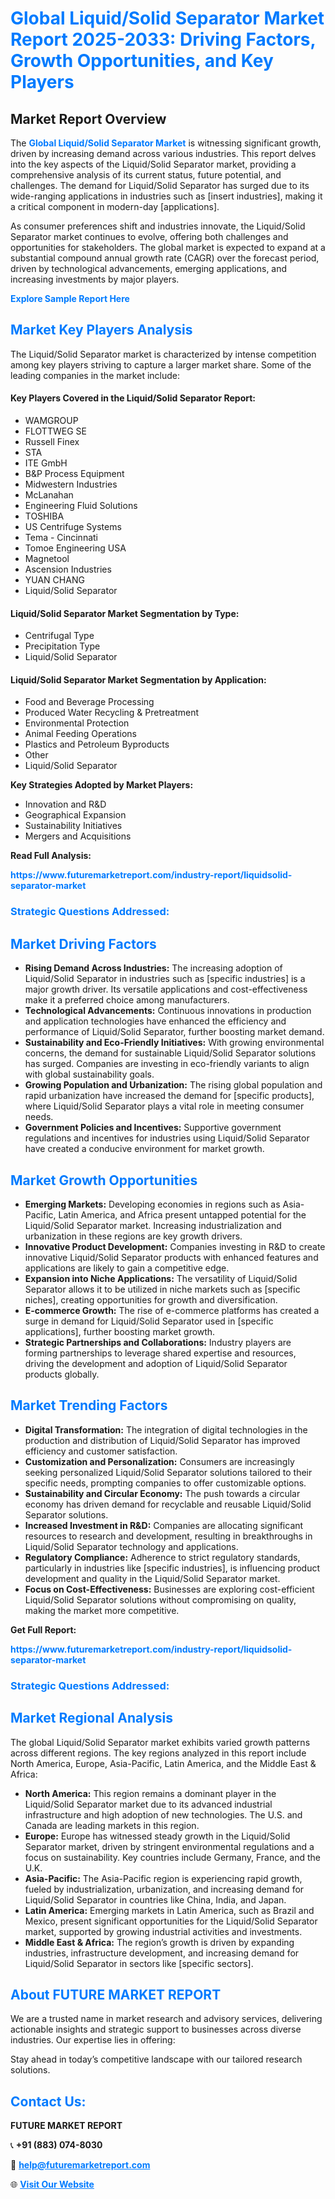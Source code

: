 <h1 style="color: #007BFF;">Global Liquid/Solid Separator Market Report 2025-2033: Driving Factors, Growth Opportunities, and Key Players</h1>

<section id="overview">
<h2>Market Report Overview</h2>
<p>The <a href="https://www.futuremarketreport.com/industry-report/liquidsolid-separator-market" style="color: #007BFF; text-decoration: none;"><strong>Global Liquid/Solid Separator Market</strong></a> is witnessing significant growth, driven by increasing demand across various industries. This report delves into the key aspects of the Liquid/Solid Separator market, providing a comprehensive analysis of its current status, future potential, and challenges. The demand for Liquid/Solid Separator has surged due to its wide-ranging applications in industries such as [insert industries], making it a critical component in modern-day [applications].</p>
<p>As consumer preferences shift and industries innovate, the Liquid/Solid Separator market continues to evolve, offering both challenges and opportunities for stakeholders. The global market is expected to expand at a substantial compound annual growth rate (CAGR) over the forecast period, driven by technological advancements, emerging applications, and increasing investments by major players.</p>
</section>

<section id="overview">
<p><a href="https://www.futuremarketreport.com/request-sample/reportId=97267" style="color: #007BFF; text-decoration: none;"><strong>Explore Sample Report Here</strong></a></p>
</section>

<section id="key-players">
<h2 style="color: #007BFF;">Market Key Players Analysis</h2>
<p>The Liquid/Solid Separator market is characterized by intense competition among key players striving to capture a larger market share. Some of the leading companies in the market include:</p>
<h4>Key Players Covered in the Liquid/Solid Separator Report:</h4>
<ul><li>WAMGROUP</li><li>FLOTTWEG SE</li><li>Russell Finex</li><li>STA</li><li>ITE GmbH</li><li>B&amp;P Process Equipment</li><li>Midwestern Industries</li><li>McLanahan</li><li>Engineering Fluid Solutions</li><li>TOSHIBA</li><li>US Centrifuge Systems</li><li>Tema - Cincinnati</li><li>Tomoe Engineering USA</li><li>Magnetool</li><li>Ascension Industries</li><li>YUAN CHANG</li><li>Liquid/Solid Separator</li></ul>
<h4>Liquid/Solid Separator Market Segmentation by Type:</h4>
<ul><li>Centrifugal Type</li><li>Precipitation Type</li><li>Liquid/Solid Separator</li></ul>

<h4>Liquid/Solid Separator Market Segmentation by Application:</h4>
<ul><li>Food and Beverage Processing</li><li>Produced Water Recycling &amp; Pretreatment</li><li>Environmental Protection</li><li>Animal Feeding Operations</li><li>Plastics and Petroleum Byproducts</li><li>Other</li><li>Liquid/Solid Separator</li></ul>
<p><strong>Key Strategies Adopted by Market Players:</strong></p>
<ul>
<li>Innovation and R&D</li>
<li>Geographical Expansion</li>
<li>Sustainability Initiatives</li>
<li>Mergers and Acquisitions</li>
</ul>
</section>

<section>
<p><strong>Read Full Analysis: </strong></p><a href="https://www.futuremarketreport.com/industry-report/liquidsolid-separator-market" style="color: #007BFF; text-decoration: none;"><strong>https://www.futuremarketreport.com/industry-report/liquidsolid-separator-market</strong></a>
<h3 style="color: #007BFF;">Strategic Questions Addressed:</h3>
</section>

<section id="driving-factors">
<h2 style="color: #007BFF;">Market Driving Factors</h2>
<ul>
<li><strong>Rising Demand Across Industries:</strong> The increasing adoption of Liquid/Solid Separator in industries such as [specific industries] is a major growth driver. Its versatile applications and cost-effectiveness make it a preferred choice among manufacturers.</li>
<li><strong>Technological Advancements:</strong> Continuous innovations in production and application technologies have enhanced the efficiency and performance of Liquid/Solid Separator, further boosting market demand.</li>
<li><strong>Sustainability and Eco-Friendly Initiatives:</strong> With growing environmental concerns, the demand for sustainable Liquid/Solid Separator solutions has surged. Companies are investing in eco-friendly variants to align with global sustainability goals.</li>
<li><strong>Growing Population and Urbanization:</strong> The rising global population and rapid urbanization have increased the demand for [specific products], where Liquid/Solid Separator plays a vital role in meeting consumer needs.</li>
<li><strong>Government Policies and Incentives:</strong> Supportive government regulations and incentives for industries using Liquid/Solid Separator have created a conducive environment for market growth.</li>
</ul>
</section>

<section id="growth-opportunities">
<h2 style="color: #007BFF;">Market Growth Opportunities</h2>
<ul>
<li><strong>Emerging Markets:</strong> Developing economies in regions such as Asia-Pacific, Latin America, and Africa present untapped potential for the Liquid/Solid Separator market. Increasing industrialization and urbanization in these regions are key growth drivers.</li>
<li><strong>Innovative Product Development:</strong> Companies investing in R&D to create innovative Liquid/Solid Separator products with enhanced features and applications are likely to gain a competitive edge.</li>
<li><strong>Expansion into Niche Applications:</strong> The versatility of Liquid/Solid Separator allows it to be utilized in niche markets such as [specific niches], creating opportunities for growth and diversification.</li>
<li><strong>E-commerce Growth:</strong> The rise of e-commerce platforms has created a surge in demand for Liquid/Solid Separator used in [specific applications], further boosting market growth.</li>
<li><strong>Strategic Partnerships and Collaborations:</strong> Industry players are forming partnerships to leverage shared expertise and resources, driving the development and adoption of Liquid/Solid Separator products globally.</li>
</ul>
</section>

<section id="trending-factors">
<h2 style="color: #007BFF;">Market Trending Factors</h2>
<ul>
<li><strong>Digital Transformation:</strong> The integration of digital technologies in the production and distribution of Liquid/Solid Separator has improved efficiency and customer satisfaction.</li>
<li><strong>Customization and Personalization:</strong> Consumers are increasingly seeking personalized Liquid/Solid Separator solutions tailored to their specific needs, prompting companies to offer customizable options.</li>
<li><strong>Sustainability and Circular Economy:</strong> The push towards a circular economy has driven demand for recyclable and reusable Liquid/Solid Separator solutions.</li>
<li><strong>Increased Investment in R&D:</strong> Companies are allocating significant resources to research and development, resulting in breakthroughs in Liquid/Solid Separator technology and applications.</li>
<li><strong>Regulatory Compliance:</strong> Adherence to strict regulatory standards, particularly in industries like [specific industries], is influencing product development and quality in the Liquid/Solid Separator market.</li>
<li><strong>Focus on Cost-Effectiveness:</strong> Businesses are exploring cost-efficient Liquid/Solid Separator solutions without compromising on quality, making the market more competitive.</li>
</ul>
</section>

<section>
<p><strong>Get Full Report: </strong></p><a href="https://www.futuremarketreport.com/industry-report/liquidsolid-separator-market" style="color: #007BFF; text-decoration: none;"><strong>https://www.futuremarketreport.com/industry-report/liquidsolid-separator-market</strong></a>
<h3 style="color: #007BFF;">Strategic Questions Addressed:</h3>
</section>


<section id="regional-analysis">
<h2 style="color: #007BFF;">Market Regional Analysis</h2>
<p>The global Liquid/Solid Separator market exhibits varied growth patterns across different regions. The key regions analyzed in this report include North America, Europe, Asia-Pacific, Latin America, and the Middle East & Africa:</p>
<ul>
<li><strong>North America:</strong> This region remains a dominant player in the Liquid/Solid Separator market due to its advanced industrial infrastructure and high adoption of new technologies. The U.S. and Canada are leading markets in this region.</li>
<li><strong>Europe:</strong> Europe has witnessed steady growth in the Liquid/Solid Separator market, driven by stringent environmental regulations and a focus on sustainability. Key countries include Germany, France, and the U.K.</li>
<li><strong>Asia-Pacific:</strong> The Asia-Pacific region is experiencing rapid growth, fueled by industrialization, urbanization, and increasing demand for Liquid/Solid Separator in countries like China, India, and Japan.</li>
<li><strong>Latin America:</strong> Emerging markets in Latin America, such as Brazil and Mexico, present significant opportunities for the Liquid/Solid Separator market, supported by growing industrial activities and investments.</li>
<li><strong>Middle East & Africa:</strong> The region’s growth is driven by expanding industries, infrastructure development, and increasing demand for Liquid/Solid Separator in sectors like [specific sectors].</li>
</ul>
</section>

<footer>
<h2 style="color: #007BFF;">About FUTURE MARKET REPORT</h2>
<p>We are a trusted name in market research and advisory services, delivering actionable insights and strategic support to businesses across diverse industries. Our expertise lies in offering:</p>

<p>Stay ahead in today’s competitive landscape with our tailored research solutions.</p>

<h2 style="color: #007BFF;">Contact Us:</h2>
<p><strong>FUTURE MARKET REPORT</strong></p>
<p>📞 <strong>+91 (883) 074-8030</strong></p>
<p>📧 <strong><a href="mailto:help@futuremarketreport.com" style="color: #007BFF;">help@futuremarketreport.com</a></strong></p>
<p>🌐 <strong><a href="https://www.futuremarketreport.com/" style="color: #007BFF;">Visit Our Website</a></strong></p>
</footer>